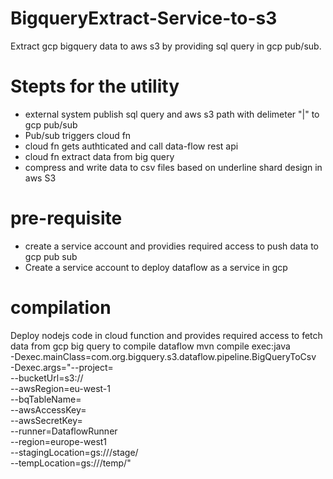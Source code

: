 # BigqueryExtract-Service-to-s3
Extract gcp bigquery data to aws s3 by providing sql query in gcp pub/sub.

# Stepts for the utility
* external system publish sql query and aws s3 path with delimeter "|" to gcp pub/sub 
* Pub/sub triggers cloud fn
* cloud fn gets authticated and call data-flow rest api
* cloud fn extract data from big query
* compress and write data to csv files based on underline shard design in aws S3

# pre-requisite
* create a service account and providies required access to push data to gcp pub sub
* Create a service account to deploy dataflow as a service in gcp
# compilation
Deploy nodejs code in cloud function and provides required access to fetch data from gcp big query
to compile dataflow
mvn compile exec:java \
-Dexec.mainClass=com.org.bigquery.s3.dataflow.pipeline.BigQueryToCsv \
-Dexec.args="--project=<GCP PROJECT ID> \
--bucketUrl=s3://<S3 BUCKET NAME> \
--awsRegion=eu-west-1 \
--bqTableName=<BIGQUERY TABLE e.g. project:finance.transactions> \
--awsAccessKey=<YOUR ACCESS KEY> \
--awsSecretKey=<YOUR SECRET KEY> \
--runner=DataflowRunner \
--region=europe-west1 \
--stagingLocation=gs://<DATAFLOW BUCKET>/stage/ \
--tempLocation=gs://<DATAFLOW BUCKET>/temp/"
